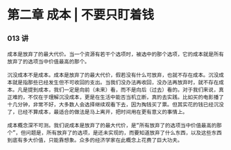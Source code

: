 # 第二章 成本 | 不要只盯着钱

### 013 讲

`成本是放弃了的最大代价。当一个资源有若干个选项时，被选中的那个选项，它的成本就是所有放弃了的选项当中价值最高的那个。`

`沉没成本不是成本。成本是放弃了的最大代价，假若没有什么可放弃，也就不存在成本。沉没成本就是指那些已经发生但不可收回的支出。当我们没办法再收回，没办法再放弃时，就不存在成本。凡是提到成本，我们一定是向前（未来）看，而不是向后（过去）看的。对于我们来说，真正难的，不仅在于理解沉没成本，更是在生活中能否当机立断，真的去实践。比如买的电影播了十几分钟，非常不好，大多数人会选择继续观看下去，因为掏钱买了票。但其实花的钱已经沉没了，已经不算成本，最适合的做法是马上离开，把时间用在更有意义的事情上。`

`成本概念深不可测。我们说成本是放弃了的最大代价，是“所有放弃了的选项当中价值最高的那个”，但问题是，所有放弃了的选项，是还未实现的，而要知道放弃了什么东西，以及这些东西到底有多大价值，只能靠想象。众多的经济学家在此概念上花费了巨大功夫。`
